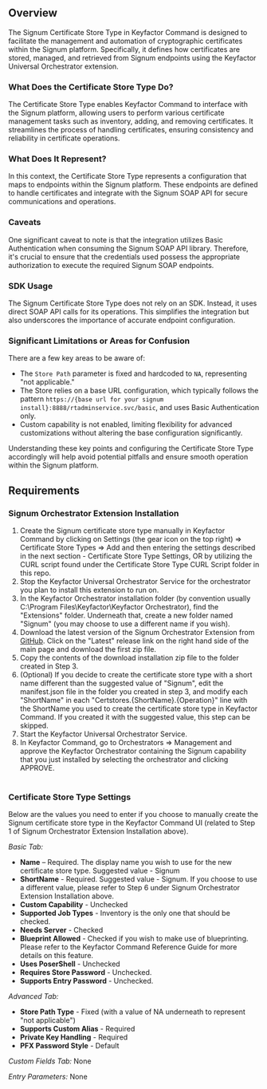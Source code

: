 ## Overview

The Signum Certificate Store Type in Keyfactor Command is designed to facilitate the management and automation of cryptographic certificates within the Signum platform. Specifically, it defines how certificates are stored, managed, and retrieved from Signum endpoints using the Keyfactor Universal Orchestrator extension.

### What Does the Certificate Store Type Do?
The Certificate Store Type enables Keyfactor Command to interface with the Signum platform, allowing users to perform various certificate management tasks such as inventory, adding, and removing certificates. It streamlines the process of handling certificates, ensuring consistency and reliability in certificate operations.

### What Does It Represent?
In this context, the Certificate Store Type represents a configuration that maps to endpoints within the Signum platform. These endpoints are defined to handle certificates and integrate with the Signum SOAP API for secure communications and operations.

### Caveats
One significant caveat to note is that the integration utilizes Basic Authentication when consuming the Signum SOAP API library. Therefore, it's crucial to ensure that the credentials used possess the appropriate authorization to execute the required Signum SOAP endpoints.

### SDK Usage
The Signum Certificate Store Type does not rely on an SDK. Instead, it uses direct SOAP API calls for its operations. This simplifies the integration but also underscores the importance of accurate endpoint configuration.

### Significant Limitations or Areas for Confusion
There are a few key areas to be aware of:
- The `Store Path` parameter is fixed and hardcoded to `NA`, representing "not applicable."
- The Store relies on a base URL configuration, which typically follows the pattern `https://{base url for your signum install}:8888/rtadminservice.svc/basic`, and uses Basic Authentication only.
- Custom capability is not enabled, limiting flexibility for advanced customizations without altering the base configuration significantly.

Understanding these key points and configuring the Certificate Store Type accordingly will help avoid potential pitfalls and ensure smooth operation within the Signum platform.

## Requirements

### Signum Orchestrator Extension Installation
1. Create the Signum certificate store type manually in Keyfactor Command by clicking on Settings (the gear icon on the top right) => Certificate Store Types => Add and then entering the settings described in the next section - Certificate Store Type Settings, OR by utilizing the CURL script found under the Certificate Store Type CURL Script folder in this repo. 
2. Stop the Keyfactor Universal Orchestrator Service for the orchestrator you plan to install this extension to run on.
3. In the Keyfactor Orchestrator installation folder (by convention usually C:\Program Files\Keyfactor\Keyfactor Orchestrator), find the "Extensions" folder. Underneath that, create a new folder named "Signum" (you may choose to use a different name if you wish).
4. Download the latest version of the Signum Orchestrator Extension from [GitHub](https://github.com/Keyfactor/signum-orchestrator).  Click on the "Latest" release link on the right hand side of the main page and download the first zip file.
5. Copy the contents of the download installation zip file to the folder created in Step 3.
6. (Optional) If you decide to create the certificate store type with a short name different than the suggested value of "Signum", edit the manifest.json file in the folder you created in step 3, and modify each "ShortName" in each "Certstores.{ShortName}.{Operation}" line with the ShortName you used to create the certificate store type in Keyfactor Command.  If you created it with the suggested value, this step can be skipped.
7. Start the Keyfactor Universal Orchestrator Service.
8. In Keyfactor Command, go to Orchestrators => Management and approve the Keyfactor Orchestrator containing the Signum capability that you just installed by selecting the orchestrator and clicking APPROVE.
&nbsp;  
&nbsp;

### Certificate Store Type Settings
Below are the values you need to enter if you choose to manually create the Signum certificate store type in the Keyfactor Command UI (related to Step 1 of Signum Orchestrator Extension Installation above).  

*Basic Tab:*
- **Name** – Required. The display name you wish to use for the new certificate store type.  Suggested value - Signum
- **ShortName** - Required. Suggested value - Signum.  If you choose to use a different value, please refer to Step 6 under Signum Orchestrator Extension Installation above.
- **Custom Capability** - Unchecked
- **Supported Job Types** - Inventory is the only one that should be checked.
- **Needs Server** - Checked
- **Blueprint Allowed** - Checked if you wish to make use of blueprinting.  Please refer to the Keyfactor Command Reference Guide for more details on this feature.
- **Uses PoserShell** - Unchecked
- **Requires Store Password** - Unchecked.
- **Supports Entry Password** - Unchecked.  

*Advanced Tab:*  
- **Store Path Type** - Fixed (with a value of NA underneath to represent "not applicable")
- **Supports Custom Alias** - Required
- **Private Key Handling** - Required
- **PFX Password Style** - Default  

*Custom Fields Tab:*
None

*Entry Parameters:*
None
&nbsp;  
&nbsp;

